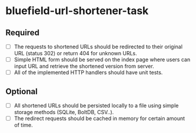 # bluefield-url-shortener-task

## Required
- [ ] The requests to shortened URLs should be redirected to their
  original URL (status 302) or return 404 for unknown URLs.
- [ ] Simple HTML form should be served on the index page where users can
  input URL and retrieve the shortened version from server.
- [ ] All of the implemented HTTP handlers should have unit tests.

## Optional
- [ ] All shortened URLs should be persisted locally to a file using
  simple storage methods (SQLite, BoltDB, CSV..).
- [ ] The redirect requests should be cached in memory for certain
  amount of time.

